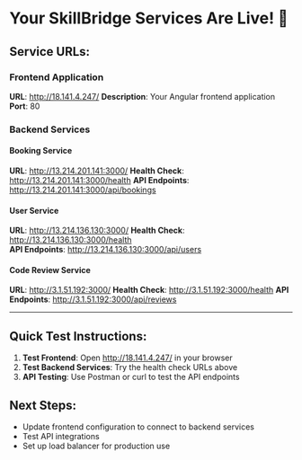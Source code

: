 # Your SkillBridge Services Are Live! 🎉

## Service URLs:

### Frontend Application
**URL**: http://18.141.4.247/
**Description**: Your Angular frontend application
**Port**: 80

### Backend Services

#### Booking Service  
**URL**: http://13.214.201.141:3000/
**Health Check**: http://13.214.201.141:3000/health
**API Endpoints**: http://13.214.201.141:3000/api/bookings

#### User Service
**URL**: http://13.214.136.130:3000/
**Health Check**: http://13.214.136.130:3000/health  
**API Endpoints**: http://13.214.136.130:3000/api/users

#### Code Review Service
**URL**: http://3.1.51.192:3000/
**Health Check**: http://3.1.51.192:3000/health
**API Endpoints**: http://3.1.51.192:3000/api/reviews

---

## Quick Test Instructions:

1. **Test Frontend**: Open http://18.141.4.247/ in your browser
2. **Test Backend Services**: Try the health check URLs above
3. **API Testing**: Use Postman or curl to test the API endpoints

## Next Steps:
- Update frontend configuration to connect to backend services
- Test API integrations
- Set up load balancer for production use